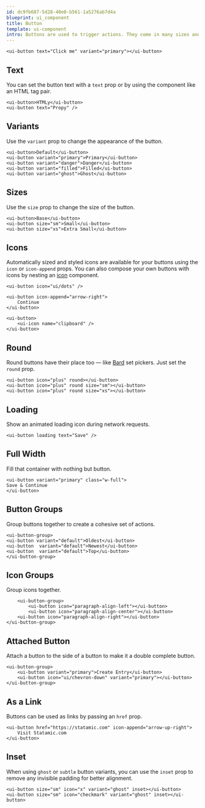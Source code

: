 ```yaml
---
id: dc9fb687-5d28-40e0-b561-1a5276ab7d4a
blueprint: ui_component
title: Button
template: ui-component
intro: Buttons are used to trigger actions. They come in many sizes and flavors.
---
```

```component
<ui-button text="Click me" variant="primary"></ui-button>
```

## Text

You can set the button text with a `text` prop or by using the component like an HTML tag pair.

```component
<ui-button>HTMLy</ui-button>
<ui-button text="Propy" />
```

## Variants

Use the `variant` prop to change the appearance of the button.

```component
<ui-button>Default</ui-button>
<ui-button variant="primary">Primary</ui-button>
<ui-button variant="danger">Danger</ui-button>
<ui-button variant="filled">Filled</ui-button>
<ui-button variant="ghost">Ghost</ui-button>
```


## Sizes

<p>Use the <code>size</code> prop to change the size of the button.</p>

```component
<ui-button>Base</ui-button>
<ui-button size="sm">Small</ui-button>
<ui-button size="xs">Extra Small</ui-button>
```


## Icons

Automatically sized and styled icons are available for your buttons using the `icon` or `icon-append` props. You can also compose your own buttons with icons by nesting an [icon](/ui-components/icon) component.

```component
<ui-button icon="ui/dots" />

<ui-button icon-append="arrow-right">
    Continue
</ui-button>

<ui-button>
    <ui-icon name="clipboard" />
</ui-button>
```


## Round

Round buttons have their place too — like [Bard](/fieldtypes/bard) set pickers. Just set the `round` prop.

```component
<ui-button icon="plus" round></ui-button>
<ui-button icon="plus" round size="sm"></ui-button>
<ui-button icon="plus" round size="xs"></ui-button>
```


## Loading

Show an animated loading icon during network requests.

```component
<ui-button loading text="Save" />
```


## Full Width

Fill that container with nothing but button.

```component
<ui-button variant="primary" class="w-full">
Save & Continue
</ui-button>
```


## Button Groups

Group buttons together to create a cohesive set of actions.

```component
<ui-button-group>
<ui-button variant="default">Oldest</ui-button>
<ui-button  variant="default">Newest</ui-button>
<ui-button  variant="default">Top</ui-button>
</ui-button-group>
```


## Icon Groups

Group icons together.

```component
    <ui-button-group>
        <ui-button icon="paragraph-align-left"></ui-button>
        <ui-button icon="paragraph-align-center"></ui-button>
    <ui-button icon="paragraph-align-right"></ui-button>
</ui-button-group>
```


## Attached Button

Attach a button to the side of a button to make it a double complete button.

```component
<ui-button-group>
    <ui-button variant="primary">Create Entry</ui-button>
    <ui-button icon="ui/chevron-down" variant="primary"></ui-button>
</ui-button-group>
```


## As a Link

Buttons can be used as links by passing an <code>href</code> prop.

```component
<ui-button href="https://statamic.com" icon-append="arrow-up-right">
    Visit Statamic.com
</ui-button>
```


## Inset

When using `ghost` or `subtle` button variants, you can use the `inset` prop to remove any invisible padding for better alignment.

```component
<ui-button size="sm" icon="x" variant="ghost" inset></ui-button>
<ui-button size="sm" icon="checkmark" variant="ghost" inset></ui-button>
```
